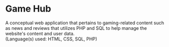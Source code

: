 # Game Hub
A conceptual web application that pertains to gaming-related content such as news and reviews that utilizes PHP and SQL to help manage the website's content and user data.
<br />
(Language(s) used: HTML, CSS, SQL, PHP)
